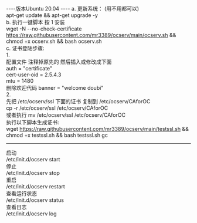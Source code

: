 ----版本Ubuntu 20.04 ----
a. 更新系统： (用不用都可以)  
  apt-get update && apt-get upgrade -y  
b. 执行一键脚本  按 1 安装  
wget -N --no-check-certificate https://raw.githubusercontent.com/mr3389/ocserv/main/ocserv.sh && chmod +x ocserv.sh && bash ocserv.sh  
c. 证书登陆步骤:      
1.  
配置文件 注释掉原先的 然后插入或修改成下面  
auth = "certificate"  
cert-user-oid = 2.5.4.3  
mtu = 1480  
删除欢迎代码 banner = "welcome doubi"  
2.   
先把 /etc/ocserv/ssl  下面的证书  复制到  /etc/ocserv/CAforOC  
cp -r  /etc/ocserv/ssl  /etc/ocserv/CAforOC  
 或者执行 mv /etc/ocserv/ssl /etc/ocserv/CAforOC  
执行以下脚本生成证书:  
wget https://raw.githubusercontent.com/mr3389/ocserv/main/testssl.sh && chmod +x testssl.sh && bash testssl.sh gc

----------------------------
启动  
/etc/init.d/ocserv start  
停止  
/etc/init.d/ocserv stop  
重启  
/etc/init.d/ocserv restart  
查看运行状态  
/etc/init.d/ocserv status  
查看日志  
/etc/init.d/ocserv log  

